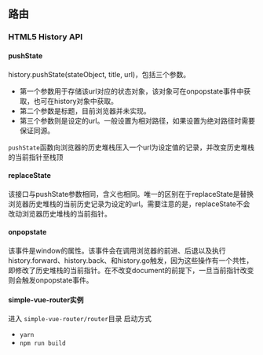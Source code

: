 ## 路由

### HTML5 History API
#### pushState
history.pushState(stateObject, title, url)，包括三个参数。
- 第一个参数用于存储该url对应的状态对象，该对象可在onpopstate事件中获取，也可在history对象中获取。
- 第二个参数是标题，目前浏览器并未实现。
- 第三个参数则是设定的url。一般设置为相对路径，如果设置为绝对路径时需要保证同源。

``pushState``函数向浏览器的历史堆栈压入一个url为设定值的记录，并改变历史堆栈的当前指针至栈顶

#### replaceState
该接口与pushState参数相同，含义也相同。唯一的区别在于replaceState是替换浏览器历史堆栈的当前历史记录为设定的url。需要注意的是，replaceState不会改动浏览器历史堆栈的当前指针。

#### onpopstate
该事件是window的属性。该事件会在调用浏览器的前进、后退以及执行history.forward、history.back、和history.go触发，因为这些操作有一个共性，即修改了历史堆栈的当前指针。在不改变document的前提下，一旦当前指针改变则会触发onpopstate事件。

#### simple-vue-router实例
进入 ``simple-vue-router/router``目录
启动方式
- ``yarn``
- ``npm run build``

